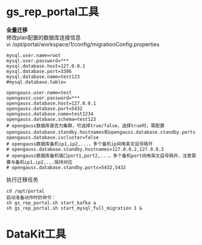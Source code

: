 # gs_rep_portal工具
**全量迁移**  
修改plan配置的数据库连接信息    
vi /opt/portal/workspace/1/config/migrationConfig.properties  
```
mysql.user.name=root
mysql.user.password=***
mysql.database.host=127.0.0.1
mysql.database.port=3306
mysql.database.name=test123
#mysql.database.table=

opengauss.user.name=test
opengauss.user.password=***
opengauss.database.host=127.0.0.1
opengauss.database.port=5432
opengauss.database.name=test1234
opengauss.database.schema=test123
# opengauss数据库是否为集群，可选择true/false，选择true时，需配置opengauss.database.standby.hostnames和opengauss.database.standby.ports
opengauss.database.iscluster=false
# opengauss数据库备机ip1,ip2,...，多个备机ip间用英文逗号隔开
# opengauss.database.standby.hostnames=127.0.0.2,127.0.0.3
# opengauss数据库备机端口port1,port2,...，多个备机port间用英文逗号隔开，注意需要与备机ip1,ip2,...保持对应
# opengauss.database.standby.ports=5432,5432
```
执行迁移任务
```
cd /opt/portal
启动准备动作时的命令：
sh gs_rep_portal.sh start_kafka a
sh gs_rep_portal.sh start_mysql_full_migration 1 &
```

# DataKit工具
